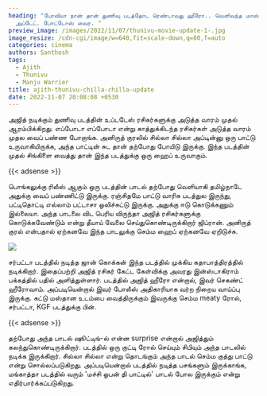 ```yaml
---
heading: "போவியா நான் தான் துணிவு படத்தோட ரெண்டாவது ஹீரோ.. வெளிவந்த மாஸ்
  அப்டேட். போட்டோஸ் வைர. "
preview_image: /images/2022/11/07/thunivu-movie-update-1-.jpg
image_resize: /cdn-cgi/image/w=640,fit=scale-down,q=80,f=auto
categories: cinema
authors: Santhosh
tags:
  - Ajith
  - Thunivu
  - Manju Warrier
title: ajith-thunivu-chilla-chilla-update
date: 2022-11-07 20:08:08 +0530
---
```

அஜித் நடிக்கும் துணிவு படத்தின் உப்டடேஸ் ரசிகர்களுக்கு அடுத்த வாரம் முதல் ஆரம்பிக்கிறது. எப்போடா எப்போடா என்று காத்துக்கிடந்த ரசிகர்கள் அடுத்த வாரம் முதல வைப் பண்ண போறாங்க. அனிருத் குரலில் சில்லா சில்லா அப்டின்னு ஒரு பாட்டு உருவாகியிருக்க, அந்த பாட்டின் சுட தான் தற்போது போயிடு இருக்கு. இந்த படத்தின் முதல் சிங்கிளை வைத்து தான் இந்த படத்துக்கு ஒரு ஹைப் உருவாகும்.

{{< adsense >}}

பொங்கலுக்கு ரிலீஸ் ஆகும் ஒரு படத்தின் பாடல் தற்போது வெளியாகி தமிழ்நாடே அதுக்கு வைப் பண்ணிட்டு இருக்கு. ரஞ்சிதமே பாட்டு வாரிசு படத்துல இருந்து, பட்டிதொட்டி எல்லாம் பட்டாசா ஒலிச்சுட்டு இருக்கு. அதுக்கு ஈடு கொடுக்கணும் இல்லையா. அந்த பாடலை விட பெரிய விருந்தா அஜித் ரசிகர்களுக்கு கொடுக்கவேண்டும் என்று தீயாய் வேலை செய்துகொண்டிருக்கிறார் ஜிப்ரான். அனிருத் குரல் என்பதால் ஏற்கனவே இந்த பாடலுக்கு செம்ம ஹைப் ஏற்கனவே ஏறிடுச்சு.

![](/images/2022/11/07/thunivu-movie-update-2-.jpg)

சர்பட்டா படத்தில் நடித்த ஜான் கொக்கன் இந்த படத்தில் முக்கிய கதாபாத்திரத்தில் நடிக்கிறார். இதைப்பற்றி அஜித் ரசிகர் கேட்ட கேள்விக்கு அவரது இன்ஸ்டாகிராம் பக்கத்தில் பதில் அளித்துள்ளார். படத்தில் அஜித் ஹீரோ என்றால், இவர் செகண்ட் ஹீரோவாம். அப்படியென்றால் இவர் போலீஸ் அதிகாரியாக வர்ற நிறைய வாய்ப்பு இருக்கு. கட்டு மஸ்தான உடம்பை வைத்திருக்கும் இவருக்கு செம்ம meaty ரோல், சர்பட்டா, KGF படத்துக்கு பின். 

{{< adsense >}}

தற்போது அந்த பாடல் ஷூட்டிங்-ல் என்ன surprise என்றால் அஜித்தும் கலந்துகொண்டிருக்கிறார். படத்தில் ஒரு குட்டி ரோல் செய்யும் சிபியும் அந்த பாடலில் நடிக்க இருக்கிறார். சில்லா சில்லா என்று தொடங்கும் அந்த பாடல் செம்ம குத்து பாட்டு என்று சொல்லப்படுகிறது. அப்படியென்றால் படத்தில் நடித்த பசங்களும் இருக்காங்க, மங்காத்தா படத்தில் வரும் 'மச்சி ஓபன் தி பாட்டில்' பாடல் போல இருக்கும் என்று எதிர்பார்க்கப்படுகிறது.